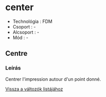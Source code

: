 # center

* Technológia : FDM
* Csoport : -
* Alcsoport : -
* Mód : -

## Centre

### Leírás

Centrer l'impression autour d'un point donné.

[Vissza a változók listájához](../../variable_list)

